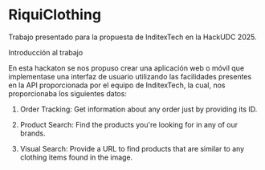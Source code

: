 # RiquiClothing

Trabajo presentado para la propuesta de InditexTech en la HackUDC 2025.

Introducción al trabajo

En esta hackaton se nos propuso crear una aplicación web o móvil que implementase una interfaz de usuario utilizando las facilidades presentes en la API proporcionada por el equipo de InditexTech, la cual, nos proporcionaba los siguientes datos:

1. Order Tracking: Get information about any order just by providing its ID.

2. Product Search: Find the products you're looking for in any of our brands.

3. Visual Search: Provide a URL to find products that are similar to any clothing items found in the image.
